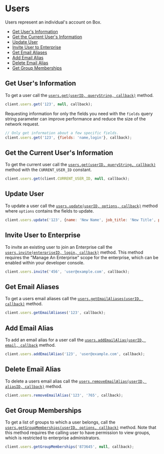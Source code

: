 Users
=====

Users represent an individual's account on Box.

* [Get User's Information](#get-users-information)
* [Get the Current User's Information](#get-the-current-users-information)
* [Update User](#update-user)
* [Invite User to Enterprise](#invite-user-to-enterprise)
* [Get Email Aliases](#get-email-aliases)
* [Add Email Alias](#add-email-alias)
* [Delete Email Alias](#delete-email-alias)
* [Get Group Memberships](#get-group-memberships)

Get User's Information
----------------------------------

To get a user call the [`users.get(userID, queryString, callback)`](http://opensource.box.com/box-node-sdk/Users.html#get) method.

```js
client.users.get('123', null, callback);
```

Requesting information for only the fields you need with the `fields` query
string parameter can improve performance and reduce the size of the network
request.

```js
// Only get information about a few specific fields.
client.users.get('123', {fields: 'name,login'}, callback);
```


Get the Current User's Information
----------------------------------

To get the current user call the [`users.get(userID, queryString, callback)`](http://opensource.box.com/box-node-sdk/Users.html#get) method with the `CURRENT_USER_ID` constant.

```js
client.users.get(client.CURRENT_USER_ID, null, callback);
```


Update User
-----------

To update a user call the [`users.update(userID, options, callback)`](http://opensource.box.com/box-node-sdk/Users.html#update) method where `options` contains the fields to update.

```js
client.users.update('123', {name: 'New Name', job_title: 'New Title', phone: '555-1111'}, callback);
```


Invite User to Enterprise
-------------------------

To invite an existing user to join an Enterprise call the [`users.invite(enterpriseID, login, callback)`](http://opensource.box.com/box-node-sdk/Users.html#invite) method.
This method requires the "Manage An Enterprise" scope for the enterprise, which can be enabled within your developer console.
```js
client.users.invite('456', 'user@example.com', callback);
```


Get Email Aliases
-----------------

To get a users email aliases call the [`users.getEmailAliases(userID, callback)`](http://opensource.box.com/box-node-sdk/Users.html#getEmailAliases) method.

```js
client.users.getEmailAliases('123', callback);
```


Add Email Alias
---------------

To add an email alias for a user call the [`users.addEmailAlias(userID, email, callback`](http://opensource.box.com/box-node-sdk/Users.html#addEmailAlias) method.

```js
client.users.addEmailAlias('123', 'user@example.com', callback);
```


Delete Email Alias
------------------

To delete a users email alias call the [`users.removeEmailAlias(userID, aliasID, callback)`](http://opensource.box.com/box-node-sdk/Users.html#removeEmailAlias) method.

```js
client.users.removeEmailAlias('123', '765', callback);
```

Get Group Memberships
---------------------

To get a list of groups to which a user belongs, call the
[`users.getGroupMemberships(userID, options, callback)`](http://opensource.box.com/box-node-sdk/Users.html#getGroupMemberships)
method.  Note that this method requires the calling user to have permission to
view groups, which is restricted to enterprise administrators.

```js
client.users.getGroupMemberships('873645', null, callback);
```
